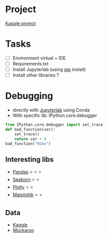 # Project
[Kaggle project](https://www.kaggle.com/code/mateoiglesias/nba-game/notebook)

# Tasks

- [ ] Environment virtual + IDE
- [ ] Requirements.txt
- [ ] Install Jupyterlab (using [pip](https://pypi.org/project/jupyterlab/) install)
- [ ] Install other libraries ?

# Debugging
* directly with [Jupyterlab](https://jupyterlab.readthedocs.io/en/stable/user/debugger.html) using Conda
* With specific lib: IPython.core.debugger
```python
from IPython.core.debugger import set_trace
def bad_function(var):
    set_trace()
    return var + 0
bad_function("Mike")
```


## Interesting libs
* [Pandas](https://pypi.org/project/pandas/) :star: :star: :star:
* [Seaborn](https://pypi.org/project/seaborn/) :star: :star:
* [Plotly](https://pypi.org/project/plotly/) :star: :star:
* [Matplotlib](https://pypi.org/project/matplotlib/) :star: :star:

## Data
* [Kaggle](https://www.kaggle.com/)
* [Mockaroo](https://www.mockaroo.com/)


